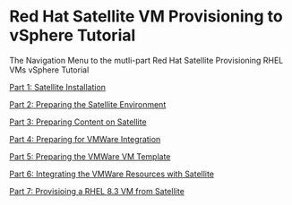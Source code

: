 # Red Hat Satellite VM Provisioning to vSphere Tutorial  

The Navigation Menu to the mutli-part Red Hat Satellite Provisioning RHEL VMs vSphere Tutorial  

[Part 1: Satellite Installation](https://github.com/pslucas0212/Part1-Satellite-Install)

[Part 2: Preparing the Satellite Environment](https://github.com/pslucas0212/Part-2-Preparing-the-Satellite-Environment)  

[Part 3: Preparing Content on Satellite](https://github.com/pslucas0212/Part-3-Preparing-Content-on-Satellite)  

[Part 4: Preparing for VMWare Integration](https://github.com/pslucas0212/Part-4-Preparing-for-VMWare-Integration)

[Part 5: Preparing the VMWare VM Template](https://github.com/pslucas0212/Part-5-Perparing-the-VMWare-VM-Template)

[Part 6: Integrating the VMWare Resources with Satellite](https://github.com/pslucas0212/Part-6-TBN)

[Part 7: Provisioing a RHEL 8.3 VM from Satellite]()
